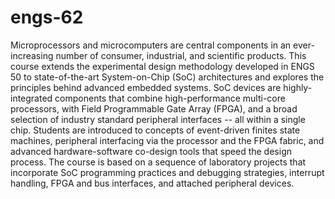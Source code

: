 # engs-62
Microprocessors and microcomputers are central components in an ever-increasing number of consumer, industrial, and scientific products. This course extends the experimental design methodology developed in ENGS 50 to state-of-the-art System-on-Chip (SoC) architectures and explores the principles behind advanced embedded systems. SoC devices are highly-integrated components that combine high-performance multi-core processors, with Field Programmable Gate Array (FPGA), and a broad selection of industry standard peripheral interfaces -- all within a single chip. Students are introduced to concepts of event-driven finites state machines, peripheral interfacing via the processor and the FPGA fabric, and advanced hardware-software co-design tools that speed the design process. The course is based on a sequence of laboratory projects that incorporate SoC programming practices and debugging strategies, interrupt handling, FPGA and bus interfaces, and attached peripheral devices.
